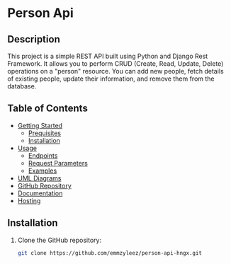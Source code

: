 # Person Api

## Description

This project is a simple REST API built using Python and Django Rest Framework. It allows you to perform CRUD (Create, Read, Update, Delete) 
operations on a "person" resource. You can add new people, fetch details of existing people, 
update their information, and remove them from the database. 

## Table of Contents

* [Getting Started](getting_started)
  * [Prequisites](prequisites)
  * [Installation](installation)
* [Usage](usage)
  * [Endpoints](endpoints)
  * [Request Parameters](request_parameters)
  * [Examples](examples)
* [UML Diagrams](uml_diagrams)
* [GitHub Repository](github_repository)
* [Documentation](documentation)
* [Hosting](hosting)
## Installation

1. Clone the GitHub repository:

   ```bash
   git clone https://github.com/emmzyleez/person-api-hngx.git



